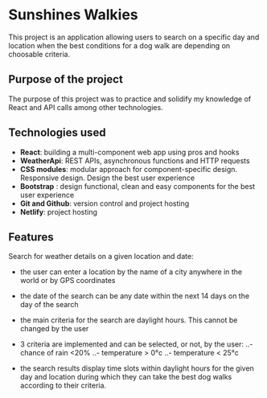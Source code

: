 # Sunshines Walkies

This project is an application allowing users to search on a specific day and location when the best conditions for a dog walk are depending on choosable criteria.

## Purpose of the project

The purpose of this project was to practice and solidify my knowledge of React and API calls among other technologies.

## Technologies used
- **React**: building a multi-component web app using pros and hooks
- **WeatherApi**: REST APIs, asynchronous functions and HTTP requests
- **CSS modules**: modular approach for component-specific design. Responsive design. Design the best user experience
- **Bootstrap** : design functional, clean and easy components for the best user experience
- **Git and Github**: version control and project hosting
- **Netlify**: project hosting

## Features
Search for weather details on a given location and date:
- the user can enter a location by the name of a city anywhere in the world or by GPS coordinates
- the date of the search can be any date within the next 14 days on the day of the search

- the main criteria for the search are daylight hours. This cannot be changed by the user
- 3 criteria are implemented and can be selected, or not, by the user: 
..- chance of rain <20%
..- temperature > 0°c
..- temperature < 25°c
    
- the search results display time slots within daylight hours for the given day and location during which they can take the best dog walks according to their criteria.
    
    